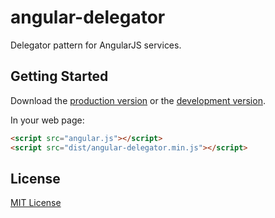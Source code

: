 # angular-delegator

Delegator pattern for AngularJS services.

## Getting Started

Download the [production version][min] or the [development version][max].

[min]: https://raw.github.com/markdalgleish/angular-delegator/master/dist/angular-delegator.min.js
[max]: https://raw.github.com/markdalgleish/angular-delegator/master/dist/angular-delegator.js

In your web page:

```html
<script src="angular.js"></script>
<script src="dist/angular-delegator.min.js"></script>
```

## License

[MIT License](http://markdalgleish.mit-license.org)
